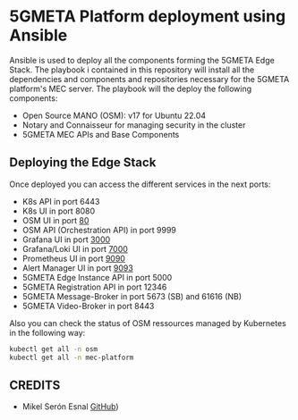 # 5GMETA Platform deployment using Ansible

Ansible is used to deploy all the components forming the 5GMETA Edge Stack. The playbook i contained in this repository will install all the dependencies and components and repositories necessary for the 5GMETA platform's MEC server.
The playbook will the deploy the following components:

- Open Source MANO (OSM): v17 for Ubuntu 22.04 
- Notary and Connaisseur for managing security in the cluster
- 5GMETA MEC APIs and Base Components

## Deploying the Edge Stack

Once deployed you can access the different services in the next ports:
- K8s API in port 6443
- K8s UI in port 8080
- OSM UI in port [80](http://127.0.0.1:80)
- OSM API (Orchestration API) in port 9999
- Grafana UI in port [3000](http://127.0.0.1:3000)
- Grafana/Loki UI in port [7000](http://127.0.0.1:7000)
- Prometheus UI in port [9090](http://127.0.0.1:9090)
- Alert Manager UI in port [9093](http://127.0.0.1:9093)
- 5GMETA Edge Instance API in port 5000
- 5GMETA Registration API in port 12346
- 5GMETA Message-Broker in port 5673 (SB) and 61616 (NB)
- 5GMETA Video-Broker in port 8443

Also you can check the status of OSM ressources managed by Kubernetes in the following way:

```bash
kubectl get all -n osm
kubectl get all -n mec-platform
```
	
## CREDITS
- Mikel Serón Esnal [GitHub](https://github.com/mikelseron))

